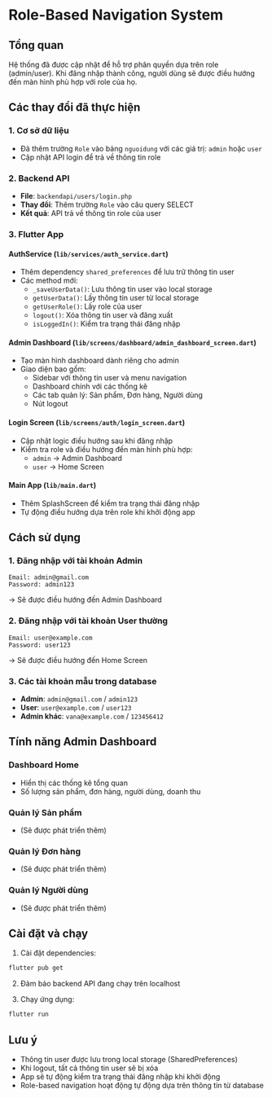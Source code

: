 # Role-Based Navigation System

## Tổng quan
Hệ thống đã được cập nhật để hỗ trợ phân quyền dựa trên role (admin/user). Khi đăng nhập thành công, người dùng sẽ được điều hướng đến màn hình phù hợp với role của họ.

## Các thay đổi đã thực hiện

### 1. Cơ sở dữ liệu
- Đã thêm trường `Role` vào bảng `nguoidung` với các giá trị: `admin` hoặc `user`
- Cập nhật API login để trả về thông tin role

### 2. Backend API
- **File**: `backendapi/users/login.php`
- **Thay đổi**: Thêm trường `Role` vào câu query SELECT
- **Kết quả**: API trả về thông tin role của user

### 3. Flutter App

#### AuthService (`lib/services/auth_service.dart`)
- Thêm dependency `shared_preferences` để lưu trữ thông tin user
- Các method mới:
  - `_saveUserData()`: Lưu thông tin user vào local storage
  - `getUserData()`: Lấy thông tin user từ local storage
  - `getUserRole()`: Lấy role của user
  - `logout()`: Xóa thông tin user và đăng xuất
  - `isLoggedIn()`: Kiểm tra trạng thái đăng nhập

#### Admin Dashboard (`lib/screens/dashboard/admin_dashboard_screen.dart`)
- Tạo màn hình dashboard dành riêng cho admin
- Giao diện bao gồm:
  - Sidebar với thông tin user và menu navigation
  - Dashboard chính với các thống kê
  - Các tab quản lý: Sản phẩm, Đơn hàng, Người dùng
  - Nút logout

#### Login Screen (`lib/screens/auth/login_screen.dart`)
- Cập nhật logic điều hướng sau khi đăng nhập
- Kiểm tra role và điều hướng đến màn hình phù hợp:
  - `admin` → Admin Dashboard
  - `user` → Home Screen

#### Main App (`lib/main.dart`)
- Thêm SplashScreen để kiểm tra trạng thái đăng nhập
- Tự động điều hướng dựa trên role khi khởi động app

## Cách sử dụng

### 1. Đăng nhập với tài khoản Admin
```
Email: admin@gmail.com
Password: admin123
```
→ Sẽ được điều hướng đến Admin Dashboard

### 2. Đăng nhập với tài khoản User thường
```
Email: user@example.com
Password: user123
```
→ Sẽ được điều hướng đến Home Screen

### 3. Các tài khoản mẫu trong database
- **Admin**: `admin@gmail.com` / `admin123`
- **User**: `user@example.com` / `user123`
- **Admin khác**: `vana@example.com` / `123456412`

## Tính năng Admin Dashboard

### Dashboard Home
- Hiển thị các thống kê tổng quan
- Số lượng sản phẩm, đơn hàng, người dùng, doanh thu

### Quản lý Sản phẩm
- (Sẽ được phát triển thêm)

### Quản lý Đơn hàng
- (Sẽ được phát triển thêm)

### Quản lý Người dùng
- (Sẽ được phát triển thêm)

## Cài đặt và chạy

1. Cài đặt dependencies:
```bash
flutter pub get
```

2. Đảm bảo backend API đang chạy trên localhost

3. Chạy ứng dụng:
```bash
flutter run
```

## Lưu ý
- Thông tin user được lưu trong local storage (SharedPreferences)
- Khi logout, tất cả thông tin user sẽ bị xóa
- App sẽ tự động kiểm tra trạng thái đăng nhập khi khởi động
- Role-based navigation hoạt động tự động dựa trên thông tin từ database 